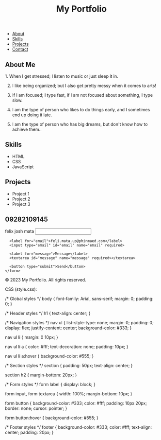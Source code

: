 <!DOCTYPE html>
<html lang="en">
<head>
  <meta charset="UTF-8">
  <meta name="viewport" content="width=device-width, initial-scale=1.0">
  <title>My Portfolio</title>
  <link rel="stylesheet" href="style.css"> <!-- Link to CSS file -->
</head>
<body>
  <header>
    <h1>My Portfolio</h1>
  </header>
  
  <nav>
    <ul>
      <li><a href="#about">About</a></li>
      <li><a href="#skills">Skills</a></li>
      <li><a href="#projects">Projects</a></li>
      <li><a href="#contact">Contact</a></li>
    </ul>
  </nav>
  
  <section id="about">
    <h2>About Me</h2>
    <p>1. When I get stressed; I listen to music or just sleep it in.

2. I like being organized; but I also get pretty messy when it comes to arts!

3. If I am focused; I type fast, if I am not focused about something, I type slow.

4. I am the type of person who likes to do things early, and I sometimes end up doing it late.

5. I am the type of person who has big dreams, but don't know how to achieve them..</p>
  </section>
  
  <section id="skills">
    <h2>Skills</h2>
    <ul>
      <li>HTML</li>
      <li>CSS</li>
      <li>JavaScript</li>
    </ul>
  </section>
  
  <section id="projects">
    <h2>Projects</h2>
    <ul>
      <li>Project 1</li>
      <li>Project 2</li>
      <li>Project 3</li>
    </ul>
  </section>
  
  <section id="contact">
    <h2>09282109145</h2>
    <form>
      <label for="name">felix josh mata</label>
      <input type="text" id="name" name="name" required>
      
      <label for="email">feli.mata.up@phinmaed.com</label>
      <input type="email" id="email" name="email" required>
      
      <label for="message">Message</label>
      <textarea id="message" name="message" required></textarea>
      
      <button type="submit">Send</button>
    </form>
  </section>
  
  <footer>
    <p>&copy; 2023 My Portfolio. All rights reserved.</p>
  </footer>
</body>
</html>

CSS (style.css):

/* Global styles */
body {
  font-family: Arial, sans-serif;
  margin: 0;
  padding: 0;
}

/* Header styles */
h1 {
  text-align: center;
}

/* Navigation styles */
nav ul {
  list-style-type: none;
  margin: 0;
  padding: 0;
  display: flex;
  justify-content: center;
  background-color: #333;
}

nav ul li {
  margin: 0 10px;
}

nav ul li a {
  color: #fff;
  text-decoration: none;
  padding: 10px;
}

nav ul li a:hover {
  background-color: #555;
}

/* Section styles */
section {
  padding: 50px;
  text-align: center;
}

section h2 {
  margin-bottom: 20px;
}

/* Form styles */
form label {
  display: block;
}

form input, form textarea {
  width: 100%;
  margin-bottom: 10px;
}

form button {
  background-color: #333;
  color: #fff;
  padding: 10px 20px;
  border: none;
  cursor: pointer;
}

form button:hover {
  background-color: #555;
}

/* Footer styles */
footer {
  background-color: #333;
  color: #fff;
  text-align: center;
  padding: 20px;
}
